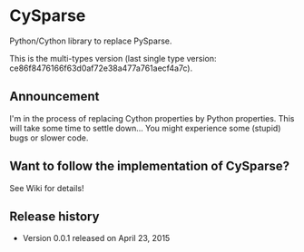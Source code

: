 # CySparse

Python/Cython library to replace PySparse.

This is the multi-types version (last single type version: ce86f8476166f63d0af72e38a477a761aecf4a7c).

## Announcement

I'm in the process of replacing Cython properties by Python properties. This will take some time to settle down...
You might experience some (stupid) bugs or slower code.

## Want to follow the implementation of CySparse?

See Wiki for details!

## Release history

- Version 0.0.1 released on April 23, 2015

